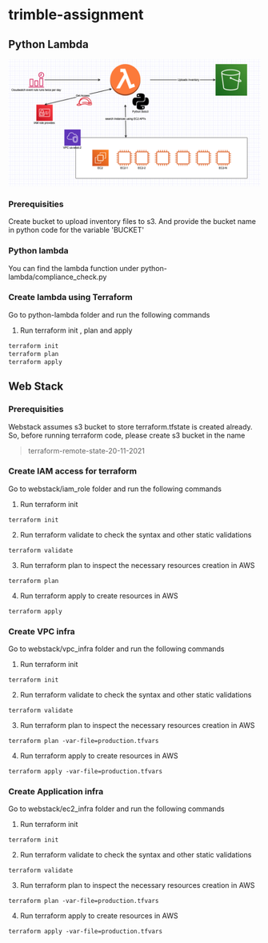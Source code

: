 # trimble-assignment

## Python Lambda

![Architecture Diagram](lambda_architecture.png)
### Prerequisities
Create bucket to upload inventory files to s3. And provide the bucket name in python code for the variable 'BUCKET'

### Python lambda
You can find the lambda function under python-lambda/compliance_check.py

### Create lambda using Terraform
Go to python-lambda folder and run the following commands
1. Run terraform init , plan and apply
```
terraform init
terraform plan
terraform apply
```


## Web Stack
### Prerequisities
Webstack assumes s3 bucket to store terraform.tfstate is created already. So, before running terraform code, please create s3 bucket in the name
> terraform-remote-state-20-11-2021

### Create IAM access for terraform
Go to webstack/iam_role folder and run the following commands
1. Run terraform init
```
terraform init
```

2. Run terraform validate to check the syntax and other static validations
```
terraform validate
```

3. Run terraform plan to inspect the necessary resources creation in AWS
```
terraform plan 
```

4. Run terraform apply to create resources in AWS
```
terraform apply 
```

### Create VPC infra
Go to webstack/vpc_infra folder and run the following commands
1. Run terraform init
```
terraform init
```

2. Run terraform validate to check the syntax and other static validations
```
terraform validate
```

3. Run terraform plan to inspect the necessary resources creation in AWS
```
terraform plan -var-file=production.tfvars
```

4. Run terraform apply to create resources in AWS
```
terraform apply -var-file=production.tfvars
```

### Create Application infra
Go to webstack/ec2_infra folder and run the following commands
1. Run terraform init
```
terraform init
```

2. Run terraform validate to check the syntax and other static validations
```
terraform validate
```

3. Run terraform plan to inspect the necessary resources creation in AWS
```
terraform plan -var-file=production.tfvars
```

4. Run terraform apply to create resources in AWS
```
terraform apply -var-file=production.tfvars
```